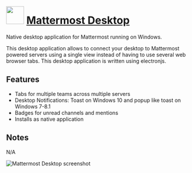 # <img src="https://cdn.jsdelivr.net/gh/chocolatey-community/chocolatey-packages@25863e73cbe9e5352936b5f63634afb7739c877e/icons/mattermost-desktop.png" width="48" height="48"/> [Mattermost Desktop](https://chocolatey.org/packages/mattermost-desktop)

Native desktop application for Mattermost running on Windows.

This desktop application allows to connect your desktop to Mattermost powered servers using a single view instead of having to use several web browser tabs. This desktop application is written using electronjs.

## Features

* Tabs for multiple teams across multiple servers
* Desktop Notifications: Toast on Windows 10 and popup like toast on Windows 7-8.1
* Badges for unread channels and mentions
* Installs as native application

## Notes

N/A

![Mattermost Desktop screenshot](https://cdn.rawgit.com/chocolatey/chocolatey-coreteampackages/1c0055506800f00f018b559000b443d94cd22c81/automatic/mattermost-desktop/screenshot.png)
